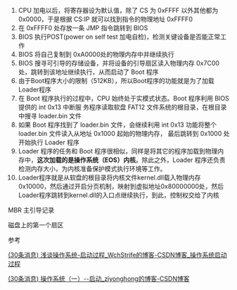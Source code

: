1. CPU 加电以后，将寄存器设为默认值，除了 CS 为 0xFFFF 以外其他都为0x0000，于是根据 CS:IP 就可以找到指令的物理地址 0xFFFF0
2. 在 0xFFFF0 处存放一条 JMP 指令跳转到 BIOS 
3. BIOS 执行POST(power on self test 加电自检)，检测关键设备是否能正常工作
4. BIOS 将自己复制到 0xA0000处的物理内存中并继续执行
5. BIOS 搜寻可引导的存储设备，并将设备的引导扇区读入物理内存 0x7C00 处，跳转到该地址继续执行，从而启动了 Boot 程序
6. 由于Boot程序大小的限制（512KB），所以Boot程序的功能就是为了加载 Loader程序
7. 在 Boot 程序执行的过程中，CPU 始终处于实模式状态。Boot 程序利用 BIOS 提供的 int 0x13 中断服 务程序读取软盘 FAT12 文件系统的根目录，在根目录中搜寻 loader.bin 文件
8. 如果 Boot 程序找到了 loader.bin 文件，会继续利用 int 0x13 功能将整个 loader.bin 文件读入从地址 0x1000 起始的物理内存， 最后跳转到 0x1000 处开始执行 Loader 程序
9. Loader 程序的任务和 Boot 程序很相似，同样是将其它的程序加载到物理内存中，**这次加载的是操作系统（EOS）内核**。除此之外，Loader 程序还负责检测内存大小，为内核准备保护模式执行环境等工作。
10. Loader程序就是从软盘的根目录将内核文件kernel.dll载入物理内存0x10000，然后通过开启分页机制，映射到虚拟地址0x80000000处，然后Loader程序跳转到kernel.dll的入口点继续执行，到此，控制权交给了内核

MBR 主引导记录

磁盘上的第一个扇区

参考

[(30条消息) 浅谈操作系统-启动过程_WchStrife的博客-CSDN博客_操作系统启动过程](https://blog.csdn.net/wchstrife/article/details/78879554)

[(30条消息) 操作系统（一）--启动_ziyonghong的博客-CSDN博客](https://blog.csdn.net/ziyonghong/article/details/104268703?spm=1001.2101.3001.6650.1&utm_medium=distribute.pc_relevant.none-task-blog-2~default~CTRLIST~default-1.pc_relevant_default&depth_1-utm_source=distribute.pc_relevant.none-task-blog-2~default~CTRLIST~default-1.pc_relevant_default&utm_relevant_index=2)